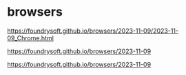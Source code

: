 # browsers

https://foundrysoft.github.io/browsers/2023-11-09/2023-11-09_Chrome.html

https://foundrysoft.github.io/browsers/2023-11-09

https://foundrysoft.github.io/browsers/2023-11-09
